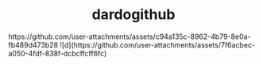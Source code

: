 <h1 align="center"> dardogithub </h1>
https://github.com/user-attachments/assets/c94a135c-8962-4b79-8e0a-fb489d473b28
![d](https://github.com/user-attachments/assets/7f6acbec-a050-4fdf-838f-dcbcffcff6fc)
